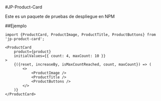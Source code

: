#JP-Product-Card

Este es un paquete de pruebas de despliegue en NPM

##Ejemplo
```
import {ProductCard, ProductImage, ProductTitle, ProductButtons} from 'jp-product-card';
```

```
<ProductCard
    product={product}
    initialValues={{ count: 4, maxCount: 10 }}
>
    {({reset, increaseBy, isMaxCountReached, count, maxCount}) => (
        <>
            <ProductImage />
            <ProductTitle />
            <ProductButtons />
        </>
    )}
</ProductCard>
```